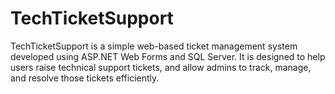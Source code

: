 # TechTicketSupport
TechTicketSupport is a simple web-based ticket management system developed using ASP.NET Web Forms and SQL Server. It is designed to help users raise technical support tickets, and allow admins to track, manage, and resolve those tickets efficiently.
